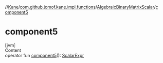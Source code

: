 //[Kane](../../index.md)/[com.github.jomof.kane.impl.functions](../index.md)/[AlgebraicBinaryMatrixScalar](index.md)/[component5](component5.md)



# component5  
[jvm]  
Content  
operator fun [component5](component5.md)(): [ScalarExpr](../../com.github.jomof.kane.impl/-scalar-expr/index.md)  



